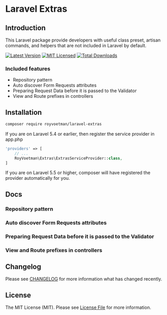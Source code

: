 # Laravel Extras

## Introduction
This Laravel package provide developers with useful class preset, artisan commands, and helpers that are not included in Laravel by default.

[![Latest Version](https://img.shields.io/packagist/v/royvoetman/laravel-extras.svg?style=flat-square)](https://packagist.org/packages/royvoetman/laravel-extras)
[![MIT Licensed](https://img.shields.io/badge/license-MIT-brightgreen.svg?style=flat-square)](LICENSE)
[![Total Downloads](https://img.shields.io/packagist/dt/royvoetman/laravel-extras.svg?style=flat-square)](https://packagist.org/packages/royvoetman/laravel-extras)

### Included features
* Repository pattern 
* Auto discover Form Requests attributes
* Preparing Request Data before it is passed to the Validator
* View and Route prefixes in controllers

## Installation

```bash
composer require royvoetman/laravel-extras
```

If you are on Laravel 5.4 or earlier, then register the service provider in app.php

```php
'providers' => [
    // ...
    RoyVoetman\Extras\ExtrasServiceProvider::class,
]
```

If you are on Laravel 5.5 or higher, composer will have registered the provider automatically for you.

## Docs

### Repository pattern 

### Auto discover Form Requests attributes

### Preparing Request Data before it is passed to the Validator

### View and Route prefixes in controllers


## Changelog

Please see [CHANGELOG](CHANGELOG.md) for more information what has changed recently.

## License

The MIT License (MIT). Please see [License File](LICENSE) for more information.